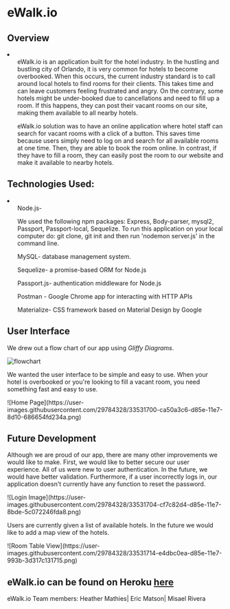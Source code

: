 <h1>eWalk.io</h1>
<h2>Overview</h2>
<li>
  <ul>eWalk.io is an application built for the hotel industry. In the hustling and bustling city of Orlando, it is very common for hotels to become overbooked.  When this occurs, the current industry standard is to call around local hotels to find rooms for their clients.  This takes time and can leave customers feeling frustrated and angry. On the contrary, some hotels might be under-booked due to cancellations and need to fill up a room.  If this happens, they can post their vacant rooms on our site, making them available to all nearby hotels.  </ul>

  <ul>eWalk.io solution was to have an online application where hotel staff can search for vacant rooms with a click of a button.  This saves time because users simply need to log on and search for all available rooms at one time.  Then, they are able to book the room online. In contrast, if they have to fill a room, they can easily post the room to our website and make it available to nearby hotels.  </ul>
</li>

<h2>Technologies Used:</h2>
<li>
  <ul>Node.js-<p>We used the following npm packages: Express, Body-parser, mysql2, Passport, Passport-local, Sequelize.  To run this application on your local computer do: git clone, git init and then run 'nodemon server.js' in the command line.</p>
  </ul>
  <ul>MySQL- database management system. </ul>
  <ul>Sequelize- a promise-based ORM for Node.js </ul>
  <ul>Passport.js- authentication middleware for Node.js</ul>
  <ul>Postman - Google Chrome app for interacting with HTTP APIs</ul>
  <ul>Materialize- CSS framework based on Material Design by Google</ul>
</li>

<h2>User Interface</h2>
<p> We drew out a flow chart of our app using <em>Gliffy Diagrams</em>.</p>
<!-- <p>Click <a href='https://user-images.githubusercontent.com/29784328/33531440-31376272-d85b-11e7-8a0f-72a7e883b50e.png'>here </a>. -->

![flowchart](https://user-images.githubusercontent.com/29784328/33531440-31376272-d85b-11e7-8a0f-72a7e883b50e.png)
<p>We wanted the user interface to be simple and easy to use.  When your hotel is overbooked or you're looking to fill a vacant room, you need something fast and easy to use.</p>
![Home Page](https://user-images.githubusercontent.com/29784328/33531700-ca50a3c6-d85e-11e7-8d10-686654fd234a.png)

<h2>Future Development</h2>
<p>Although we are proud of our app, there are many other improvements we would like to make.  First, we would like to better secure our user experience.  All of us were new to user authentication.  In the future, we would have better validation.  Furthermore, if a user incorrectly logs in, our application doesn't currently have any function to reset the password. </p>
![Login Image](https://user-images.githubusercontent.com/29784328/33531704-cf7c82d4-d85e-11e7-8bde-5c072246fda8.png)

<p>Users are currently given a list of available hotels.  In the future we would like to add a map view of the hotels.</p>
![Room Table View](https://user-images.githubusercontent.com/29784328/33531714-e4dbc0ea-d85e-11e7-993b-3d317c131715.png)

<h2>eWalk.io can be found on Heroku <a href='https://fast-wildwood-25635.herokuapp.com/'>here</a></h2>
<!--
![Screenshot](public/assets/images/ewok.jpeg)
<p>Credit: This is a clipart image and can be found at: </p> http://weclipart.com/gimg/A425F14D40565938/il_340x270.558688970_2sb2.jpg
<hr> -->

<footer>eWalk.io Team members: Heather Mathies| Eric Matson| Misael Rivera</footer>
